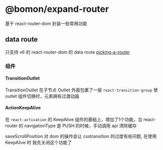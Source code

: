 # @bomon/expand-router

基于 react-router-dom 封装一些常用功能

## data route

只支持 v6 的 react-router-dom 的 data route [picking-a-router](https://reactrouter.com/en/main/routers/picking-a-router)

### 组件

#### TransitionOutlet

TransitionOutlet 在子节点 Outlet 外面包裹了一层 ```react-transition-group``` 使 outlet 组件切换时，元素拥有过渡动画

#### ActionKeepAlive

在 ```react-activation``` 的 KeepAlive 组件的基础上，增加了1个功能，当 react-router 的 navigationType 是 PUSH 的时候，手动调用 api 清除缓存

saveScrollPosition 对 dom 的操作会让 csstransition 的过度有些问题, 在使用 KeepAlive 时 我先关闭这个功能了